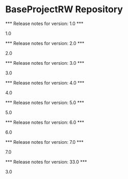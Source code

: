 # BaseProjectRW Repository

*** Release notes for version: 1.0 ***

1.0

*** Release notes for version: 2.0 ***

2.0

*** Release notes for version: 3.0 ***

3.0

*** Release notes for version: 4.0 ***

4.0

*** Release notes for version: 5.0 ***

5.0

*** Release notes for version: 6.0 ***

6.0

*** Release notes for version: 7.0 ***

7.0

*** Release notes for version: 33.0 ***

3.0